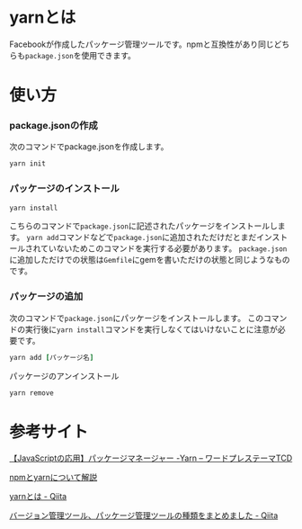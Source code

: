 # yarnとは

Facebookが作成したパッケージ管理ツールです。npmと互換性があり同じどちらも`package.json`を使用できます。


# 使い方

### package.jsonの作成

次のコマンドでpackage.jsonを作成します。

```ruby
yarn init
```

### パッケージのインストール

```ruby
yarn install
```

こちらのコマンドで`package.json`に記述されたパッケージをインストールします。
`yarn add`コマンドなどで`package.json`に追加されただけだとまだインストールされていないためこのコマンドを実行する必要があります。
`package.json`に追加しただけでの状態は`Gemfile`にgemを書いただけの状態と同じようなものです。

### パッケージの追加

次のコマンドで`package.json`にパッケージをインストールします。
このコマンドの実行後に`yarn install`コマンドを実行しなくてはいけないことに注意が必要です。

```ruby
yarn add [パッケージ名]
```

パッケージのアンインストール


```ruby
yarn remove
```

# 参考サイト

[【JavaScriptの応用】パッケージマネージャー -Yarn – ワードプレステーマTCD](https://tcd-theme.com/2021/10/javascript-yarn.html)

[npmとyarnについて解説](https://zenn.dev/hinoshin/articles/aadfdd7ba958a9)

[yarnとは - Qiita](https://qiita.com/akitaaa/items/c97ff951ca31298f3f24)

[バージョン管理ツール、パッケージ管理ツールの種類をまとめました - Qiita](https://qiita.com/akkey2475/items/5b2813e62303a9c75813)
